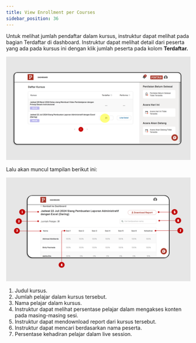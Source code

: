 ```yaml
---
title: View Enrollment per Courses
sidebar_position: 36
---
```

Untuk melihat jumlah pendaftar dalam kursus, instruktur dapat melihat pada bagian Terdaftar di dashboard. Instruktur dapat melihat detail dari peserta yang ada pada kursus ini dengan klik jumlah peserta pada kolom **Terdaftar.**

![](/img/enroll-indo-1.png)

Lalu akan muncul tampilan berikut ini:

![](/img/enroll-indo-2.png)

1. Judul kursus.
2. Jumlah pelajar dalam kursus tersebut.
3. Nama pelajar dalam kursus.
4. Instruktur dapat melihat persentase pelajar dalam mengakses konten pada masing-masing sesi.
5. Instruktur dapat mendownload report dari kursus tersebut.
6. Instruktur dapat mencari berdasarkan nama peserta.
7. Persentase kehadiran pelajar dalam live session.

